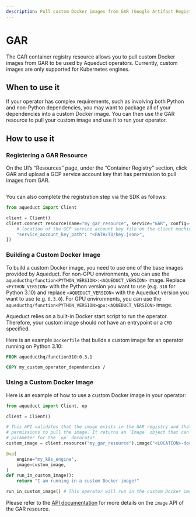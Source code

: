 ```yaml
---
description: Pull custom Docker images from GAR (Google Artifact Registry) to be used by Aqueduct operators.
---
```


# GAR

The GAR container registry resource allows you to pull custom Docker images from GAR to be used by
Aqueduct operators. Currently, custom images are only supported for Kubernetes engines.

## When to use it

If your operator has complex requirements, such as involving both Python and non-Python dependencies, you
may want to package all of your dependencies into a custom Docker image. You can then use the GAR
resource to pull your custom image and use it to run your operator.

## How to use it

### Registering a GAR Resource

On the UI’s “Resources” page, under the “Container Registry” section, click GAR and upload a GCP
service account key that has permission to pull images from GAR.

<figure><img src="../../../.gitbook/assets/gar_registration.png" alt=""><figcaption></figcaption></figure>

You can also complete the registration step via the SDK as follows:

```python
from aqueduct import Client

client = Client()
client.connect_resource(name="my_gar_resource", service="GAR", config={
    # location of the GCP service account key file on the client machine
    "service_account_key_path": "<PATH/TO/key.json>",
})
```

### Building a Custom Docker Image

To build a custom Docker image, you need to use one of the base images provided by Aqueduct. For non-GPU
environments, you can use the `aqueducthq/function<PYTHON_VERSION>:<AQUEDUCT_VERSION>` image.
Replace `<PYTHON_VERSION>` with the Python version you want to use (e.g. `310` for Python 3.10) and
replace `<AQUEDUCT_VERSION>` with the Aqueduct version you want to use (e.g. `0.3.0`). For GPU
environments, you can use the `aqueducthq/function<PYTHON_VERSION>gpu:<AQUEDUCT_VERSION>` image.

Aqueduct relies on a built-in Docker start script to run the operator. Therefore, your custom image
should *not* have an entrypoint or a `CMD` specified.

Here is an example `Dockerfile` that builds a custom image for an operator running on Python 3.10:

```dockerfile
FROM aqueducthq/function310:0.3.1

COPY my_custom_operator_dependencies /
```

### Using a Custom Docker Image

Here is an example of how to use a custom Docker image in your operator:

```python
from aqueduct import Client, op

client = Client()

# This API validates that the image exists in the GAR registry and that GAR has the
# permissions to pull the image. It returns an `Image` object that can be used as the `image`
# parameter for the `op` decorator.
custom_image = client.resource("my_gar_resource").image("<LOCATION>-docker.pkg.dev/<PROJECT_ID>/<REPO>/<IMAGE>:<TAG>")

@op(
    engine="my_k8s_engine",
    image=custom_image,
)
def run_in_custom_image():
    return "I am running in a custom Docker image!"

run_in_custom_image() # This operator will run in the custom Docker image
```

Please refer to the [API documentation](https://docs.aqueducthq.com/api-reference/sdk-reference/package-aqueduct/package-aqueduct.resources/aqueduct.resources.gar) for more details on the `image` API of the GAR resource.